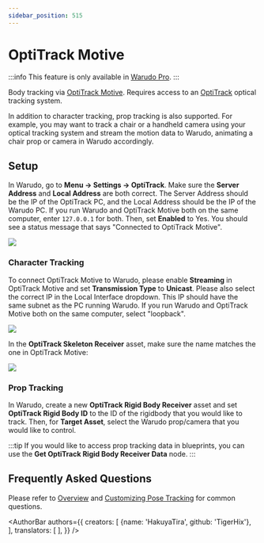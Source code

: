 ```yaml
---
sidebar_position: 515
---
```


# OptiTrack Motive

:::info
This feature is only available in [Warudo Pro](../pro).
:::

Body tracking via [OptiTrack Motive](https://optitrack.com/software/motive/). Requires access to an [OptiTrack](https://chingmu.com) optical tracking system.

In addition to character tracking, prop tracking is also supported. For example, you may want to track a chair or a handheld camera using your optical tracking system and stream the motion data to Warudo, animating a chair prop or camera in Warudo accordingly.

## Setup

In Warudo, go to **Menu -> Settings -> OptiTrack**. Make sure the **Server Address** and **Local Address** are both correct. The Server Address should be the IP of the OptiTrack PC, and the Local Address should be the IP of the Warudo PC. If you run Warudo and OptiTrack Motive both on the same computer, enter `127.0.0.1` for both. Then, set **Enabled** to Yes. You should see a status message that says "Connected to OptiTrack Motive".

![](/doc-img/en-optitrack-1.png)

### Character Tracking

To connect OptiTrack Motive to Warudo, please enable **Streaming** in OptiTrack Motive and set **Transmission Type** to **Unicast**. Please also select the correct IP in the Local Interface dropdown. This IP should have the same subnet as the PC running Warudo. If you run Warudo and OptiTrack Motive both on the same computer, select "loopback".

![](/doc-img/en-optitrack-2.png)

In the **OptiTrack Skeleton Receiver** asset, make sure the name matches the one in OptiTrack Motive:

![](/doc-img/en-optitrack-3.png)

### Prop Tracking

In Warudo, create a new **OptiTrack Rigid Body Receiver** asset and set **OptiTrack Rigid Body ID** to the ID of the rigidbody that you would like to track. Then, for **Target Asset**, select the Warudo prop/camera that you would like to control.

:::tip
If you would like to access prop tracking data in blueprints, you can use the **Get OptiTrack Rigid Body Receiver Data** node.
:::

## Frequently Asked Questions

Please refer to [Overview](overview#FAQ) and [Customizing Pose Tracking](body-tracking#FAQ) for common questions.

<AuthorBar authors={{
creators: [
{name: 'HakuyaTira', github: 'TigerHix'},
],
translators: [
],
}} />
